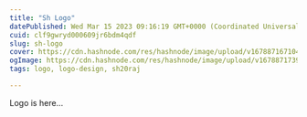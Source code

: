 ```yaml
---
title: "Sh Logo"
datePublished: Wed Mar 15 2023 09:16:19 GMT+0000 (Coordinated Universal Time)
cuid: clf9gwryd000609jr6bdm4qdf
slug: sh-logo
cover: https://cdn.hashnode.com/res/hashnode/image/upload/v1678871671042/99d99a52-f579-42fc-8f1e-cafd938baa6d.webp
ogImage: https://cdn.hashnode.com/res/hashnode/image/upload/v1678871739895/f1e590f4-cf7c-4c62-bd8c-588901a798a5.webp
tags: logo, logo-design, sh20raj

---
```


Logo is here...